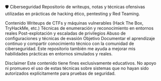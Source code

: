 🛡 Ciberseguridad
Repositorio de writeups, notas y técnicas ofensivas utilizadas en prácticas de hacking ético, pentesting y Red Teaming.

Contenido
Writeups de CTFs y máquinas vulnerables (Hack The Box, TryHackMe, etc.)
Técnicas de enumeración y reconocimiento en entornos reales
Post-explotación y escaladas de privilegios
Abuso de configuraciones y técnicas de evasión
Objetivo
Documentar el aprendizaje continuo y compartir conocimiento técnico con la comunidad de ciberseguridad.
Este repositorio también me ayuda a mejorar mis habilidades prácticas en entornos simulados y reales.

Disclaimer
Este contenido tiene fines exclusivamente educativos.
No apoyo ni promuevo el uso de estas técnicas sobre sistemas que no hayan sido autorizados explícitamente para pruebas de seguridad.
